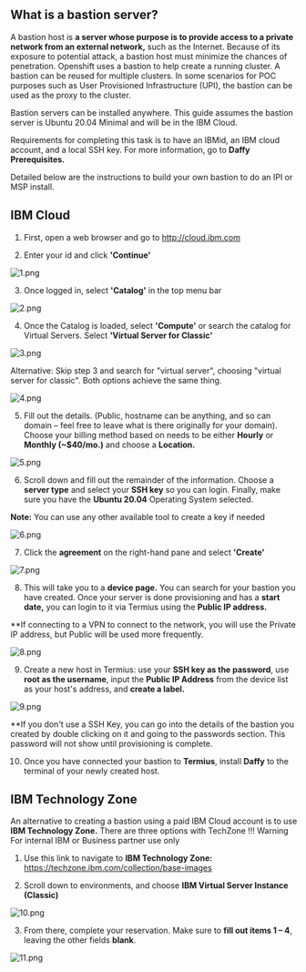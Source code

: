 ## What is a bastion server?

A bastion host is **a server whose purpose is to provide access to a private network from an external network,** such as the Internet. Because of its exposure to potential attack, a bastion host must minimize the chances of penetration. Openshift uses a bastion to help create a running cluster. A bastion can be reused for multiple clusters. In some scenarios for POC purposes such as User Provisioned Infrastructure (UPI), the bastion can be used as the proxy to the cluster.

Bastion servers can be installed anywhere. This guide assumes the bastion server is Ubuntu 20.04 Minimal and will be in the IBM Cloud.

Requirements for completing this task is to have an IBMid, an IBM cloud account, and a local SSH key. For more information, go to **Daffy Prerequisites.**

Detailed below are the instructions to build your own bastion to do an IPI or MSP install.

## IBM Cloud

1. First, open a web browser and go to http://cloud.ibm.com

2. Enter your id and click **'Continue'**

![1.png](../images/SupportingSoftware/CreateYourOwnBastion/1.png)

3. Once logged in, select **'Catalog'** in the top menu bar

![2.png](../images/SupportingSoftware/CreateYourOwnBastion/2.png)

4. Once the Catalog is loaded, select **'Compute'** or search the catalog for Virtual Servers. Select **'Virtual Server for Classic'**

![3.png](../images/SupportingSoftware/CreateYourOwnBastion/3.png)

Alternative: Skip step 3 and search for "virtual server", choosing "virtual server for classic". Both options achieve the same thing.  

![4.png](../images/SupportingSoftware/CreateYourOwnBastion/4.png)

5. Fill out the details. (Public, hostname can be anything, and so can domain – feel free to leave what is there originally for your domain). Choose your billing method based on needs to be either **Hourly** or **Monthly (~$40/mo.)** and choose a **Location.**

![5.png](../images/SupportingSoftware/CreateYourOwnBastion/5.png)

6. Scroll down and fill out the remainder of the information. Choose a **server type** and select your **SSH key** so you can login. Finally, make sure you have the **Ubuntu 20.04** Operating System selected.

**Note:** You can use any other available tool to create a key if needed

![6.png](../images/SupportingSoftware/CreateYourOwnBastion/6.png)

7. Click the **agreement** on the right-hand pane and select **'Create'**

![7.png](../images/SupportingSoftware/CreateYourOwnBastion/7.png)

8. This will take you to a **device page.** You can search for your bastion you have created. Once your server is done provisioning and has a **start date,** you can login to it via Termius using the **Public IP address.**

**If connecting to a VPN to connect to the network, you will use the Private IP address, but Public will be used more frequently.

![8.png](../images/SupportingSoftware/CreateYourOwnBastion/8.png)

9. Create a new host in Termius: use your **SSH key as the password**, use **root as the username**, input the **Public IP Address** from the device list as your host's address, and **create a label.**

![9.png](../images/SupportingSoftware/CreateYourOwnBastion/9.png)

**If you don't use a SSH Key, you can go into the details of the bastion you created by double clicking on it and going to the passwords section. This password will not show until provisioning is complete.

10. Once you have connected your bastion to **Termius**, install **Daffy** to the terminal of your newly created host.

## IBM Technology Zone

An alternative to creating a bastion using a paid IBM Cloud account is to use **IBM Technology Zone.**
There are three options with TechZone
!!! Warning   
      For internal IBM or Business partner use only

1. Use this link to navigate to **IBM Technology Zone:** https://techzone.ibm.com/collection/base-images

2. Scroll down to environments, and choose **IBM Virtual Server Instance (Classic)**

![10.png](../images/SupportingSoftware/CreateYourOwnBastion/10.png)

3. From there, complete your reservation. Make sure to **fill out items 1 – 4**, leaving the other fields **blank**.

![11.png](../images/SupportingSoftware/CreateYourOwnBastion/11.png)
